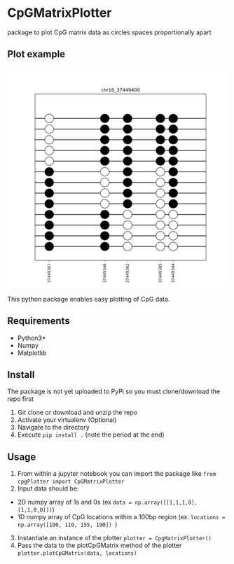 # CpGMatrixPlotter
package to plot CpG matrix data as circles spaces proportionally apart

## Plot example

![Plot example](cpgPlotter/examples/pcdh_region_chr18_37449400.png)

This python package enables easy plotting of CpG data.

## Requirements
* Python3+
* Numpy
* Matplotlib

## Install
The package is not yet uploaded to PyPi so you must clone/download the repo first
1. Git clone or download and unzip the repo
2. Activate your virtualenv (Optional)
3. Navigate to the directory
4. Execute `pip install .` (note the period at the end)

## Usage
1. From within a jupyter notebook you can import the package like `from cpgPlotter import CpGMatrixPlotter`
2. Input data should be:
* 2D numpy array of 1s and 0s (ex `data = np.array([[1,1,1,0],[1,1,0,0]])`)
* 1D numpy array of CpG locations within a 100bp region (ex. `locations = np.array([100, 110, 155, 190]) `)
3. Instantiate an instance of the plotter `plotter = CpgMatrixPlotter()`
4. Pass the data to the plotCpGMatrix method of the plotter `plotter.plotCpGMatrix(data, locations)`
